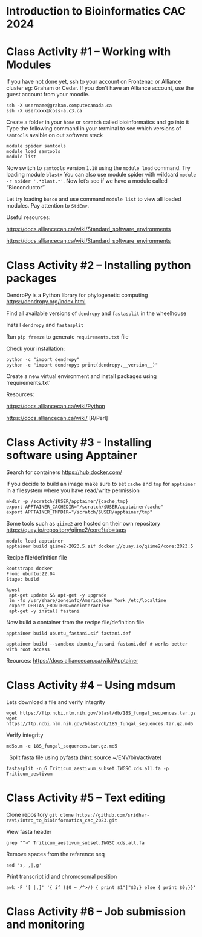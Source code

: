 # Introduction to Bioinformatics CAC 2024

# Class Activity #1 – Working with Modules

If you have not done yet, ssh to your account on Frontenac or Alliance cluster eg: Graham or Cedar. If you don't have an Alliance account, use the guest account from your moodle. 

```
ssh -X username@graham.computecanada.ca
ssh -X userxxxx@coss-a.c3.ca
```

Create a folder in your `home` or `scratch` called bioinformatics and go into it
Type the following command in your terminal to see which versions of `samtools` avaible on out software stack
```
module spider samtools
module load samtools
module list
```
Now switch to `samtools` version `1.18` using the `module load` command.
Try loading module `blast+`
You can also use module spider with wildcard `module -r spider '.*blast.*'`. Now let’s see if we have a module called “Bioconductor”

Let try loading `busco` and use command `module list` to view all loaded modules. Pay attention to `StdEnv`.

Useful resources:

https://docs.alliancecan.ca/wiki/Standard_software_environments

https://docs.alliancecan.ca/wiki/Standard_software_environments


# Class Activity #2 – Installing python packages

DendroPy is a Python library for phylogenetic computing https://dendropy.org/index.html

Find all available versions of `dendropy` and `fastasplit` in the wheelhouse

Install `dendropy` and `fastasplit`

Run `pip freeze` to generate `requirements.txt` file

Check your installation:
```
python -c "import dendropy"
python -c "import dendropy; print(dendropy.__version__)"
```
Create a new virtual environment and install packages using 'requirements.txt'

Resources: 

https://docs.alliancecan.ca/wiki/Python

https://docs.alliancecan.ca/wiki/ [R/Perl]


# Class Activity #3 - Installing software using Apptainer

Search for containers https://hub.docker.com/

If you decide to build an image make sure to set `cache` and `tmp` for `apptainer` in a filesystem where you have read/write permission 

```
mkdir -p /scratch/$USER/apptainer/{cache,tmp}
export APPTAINER_CACHEDIR="/scratch/$USER/apptainer/cache"
export APPTAINER_TMPDIR="/scratch/$USER/apptainer/tmp"
```

Some tools such as `qiime2` are hosted on their own repository https://quay.io/repository/qiime2/core?tab=tags

````
module load apptainer
apptainer build qiime2-2023.5.sif docker://quay.io/qiime2/core:2023.5
````

Recipe file/definition file
```
Bootstrap: docker
From: ubuntu:22.04
Stage: build

%post
 apt-get update && apt-get -y upgrade
 ln -fs /usr/share/zoneinfo/America/New_York /etc/localtime
 export DEBIAN_FRONTEND=noninteractive
 apt-get -y install fastani
```

Now build a container from the recipe file/definition file

```
apptainer build ubuntu_fastani.sif fastani.def

apptainer build --sandbox ubuntu_fastani fastani.def # works better with root access

```
Reources: https://docs.alliancecan.ca/wiki/Apptainer
# Class Activity #4 – Using mdsum

Lets download a file and verify integrity
     
```
wget https://ftp.ncbi.nlm.nih.gov/blast/db/18S_fungal_sequences.tar.gz
wget https://ftp.ncbi.nlm.nih.gov/blast/db/18S_fungal_sequences.tar.gz.md5
```
Verify integrity
```
md5sum -c 18S_fungal_sequences.tar.gz.md5
```
   
Split fasta file using pyfasta (hint: source ~/ENV/bin/activate)
```
fastasplit -n 6 Triticum_aestivum_subset.IWGSC.cds.all.fa -p Triticum_aestivum 
```
# Class Activity #5 – Text editing

Clone repository `git clone https://github.com/sridhar-ravi/intro_to_bioinformatics_cac_2023.git`

View fasta header

```
grep "^>" Triticum_aestivum_subset.IWGSC.cds.all.fa
```
Remove spaces from the reference seq
```
sed 's, ,|,g' 
```
Print transcript id and chromosomal position
```
awk -F '[ |,]' '{ if ($0 ~ /^>/) { print $1"|"$3;} else { print $0;}}'
```
# Class Activity #6 – Job submission and monitoring


